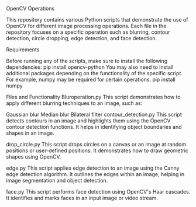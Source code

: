 OpenCV Operations


This repository contains various Python scripts that demonstrate the use of OpenCV for different image processing operations. Each file in the repository focuses on a specific operation such as blurring, contour detection, circle dropping, edge detection, and face detection.

Requirements

Before running any of the scripts, make sure to install the following dependencies: pip install opencv-python
You may also need to install additional packages depending on the functionality of the specific script. For example, numpy may be required for certain operations.
pip install numpy

Files and Functionality
Bluroperation.py
This script demonstrates how to apply different blurring techniques to an image, such as:

Gaussian blur
Median blur
Bilateral filter
contour_detection.py
This script detects contours in an image and highlights them using the OpenCV contour detection functions. It helps in identifying object boundaries and shapes in an image.

drop_circle.py
This script drops circles on a canvas or an image at random positions or user-defined positions. It demonstrates how to draw geometric shapes using OpenCV.

edge.py
This script applies edge detection to an image using the Canny edge detection algorithm. It outlines the edges within an image, helping in image segmentation and object detection.

face.py
This script performs face detection using OpenCV's Haar cascades. It identifies and marks faces in an input image or video stream.
